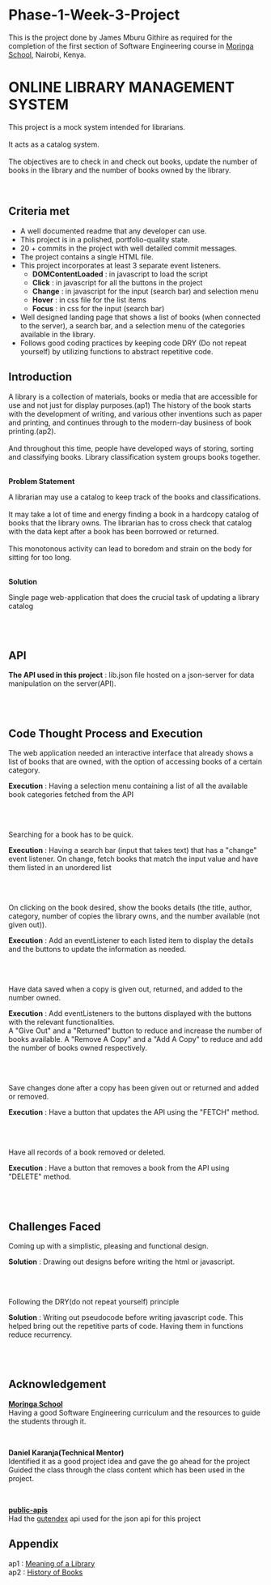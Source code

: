 # Phase-1-Week-3-Project
<p>This is the project done by James Mburu Githire as required for the completion of the first section of Software Engineering course in <a href="https://moringaschool.com/" target="_blank">Moringa School</a>, Nairobi, Kenya.</p>
<body>
    <h1>ONLINE LIBRARY MANAGEMENT SYSTEM</h1>
    <p>This project is a mock system intended for librarians.<br>
    <br>It acts as a catalog system.<br><br>
    The objectives are to check in and check out books, update the number of books in the library and the number of books owned by the library.</p><br>
    <h2>Criteria met</h2>
    <ul>
    <li>A well documented readme that any developer can use.</li>
    <li>This project is in a polished, portfolio-quality state.</li>
    <li>20 + commits in the project with well detailed commit messages.</li>
    <li>The project contains a single HTML file.</li>
    <li>This project incorporates at least 3 separate event listeners.
        <ul>
            <li><strong>DOMContentLoaded</strong> : in javascript to load the script</li>
            <li><strong>Click</strong> : in javascript for all the buttons in the project</li>
            <li><strong>Change</strong> : in javascript for the input (search bar) and selection menu</li>
            <li><strong>Hover</strong> : in css file for the list items</li>
            <li><strong>Focus</strong> : in css for the input (search bar)</li>
        </ul>
    </li>
    <li>Well designed landing page that shows a list of books (when connected to the server), a search bar, and a selection menu of the categories available in the library.</li>
    <li>Follows good coding practices by keeping code DRY (Do not repeat yourself) by utilizing functions to abstract repetitive code.
    </ul>
    <h2>Introduction</h2>
        <p>A library is a collection of materials, books or media that are accessible for use and not just
        for display purposes.(ap1)
        The history of the book starts with the development of writing, and various other inventions
        such as paper and printing, and continues through to the modern-day business of book
        printing.(ap2).<br><br>
        And throughout this time, people have developed ways of storing, sorting and classifying
        books. Library classification system groups books together.<br><br></p>
        <strong>Problem Statement</strong>
        <p>
        A librarian may use a catalog to keep track of the books and classifications.
        <br><br>
        It may take a lot of time and energy finding a book in a hardcopy catalog of books
        that the library owns. The librarian has to cross check that catalog with the data kept after a book has been
        borrowed or returned.<br><br>
        This monotonous activity can lead to boredom and strain on the body for sitting for too long.
        </p><br>
        <strong>Solution</strong>
        <p>Single page web-application that does the crucial task of updating a library catalog</p>
        <br><br>
        <h2>API</h2>
        <p><strong>The API used in this project</strong> : lib.json file hosted on a json-server for data manipulation on the server(API).</p><br><br>
        <h2>Code Thought Process and Execution</h2>
        <p>The web application needed an interactive interface that already shows a list of books that are owned, with the option of accessing books of a certain category.</p><p><strong>Execution</strong> : Having a selection menu containing a list of all the available book categories fetched from the API</p><br>
        <br><p>Searching for a book has to be quick.</p><p><strong>Execution</strong> : Having a search bar (input that takes text) that has a "change" event listener. On change, fetch books that match the input value and have them listed in an unordered list</p>
        <br><br><p>
        On clicking on the book desired, show the books details (the title, author, category, number of copies the library owns, and the number available (not given out)).</p>
        <p><strong>Execution</strong> : Add an eventListener to each listed item to display the details and the buttons to update the information as needed.</p><br>
        <br><p>Have data saved when a copy is given out, returned, and added to the number owned.</p><p><strong>Execution</strong> : Add eventListeners to the buttons displayed with the buttons with the relevant functionalities. <br>A "Give Out" and a "Returned" button to reduce and increase the number of books available. A "Remove A Copy" and a "Add A Copy" to reduce and add the number of books owned respectively.</p><br><br>
        <p>Save changes done after a copy has been given out or returned and added or removed.</p>
        <p><strong>Execution</strong> : Have a button that updates the API using the "FETCH" method.</p><br><br><p>Have all records of a book removed or deleted.</p><p><strong>Execution</strong> : Have a button that removes a book from the API using "DELETE" method.</p><br><br>
        <h2>Challenges Faced</h2>
        <p>Coming up with a simplistic, pleasing and functional design.</p><p>
        <strong>Solution</strong> : Drawing out designs before writing the html or javascript.</p>
        <br><br>
        <p>Following the DRY(do not repeat yourself) principle</p>
        <p><strong>Solution</strong> : Writing out pseudocode before writing javascript code. This helped bring out the repetitive parts of code. Having them in functions reduce recurrency.</p>
        <br><br>
        <h2>Acknowledgement</h2>
        <p><strong><a href="">Moringa School</a></strong><br>Having a good  Software Engineering curriculum and the resources to guide the students through it.<p><br>
        <p><strong>Daniel Karanja(Technical Mentor)</strong><br>
        Identified it as a good project idea and gave the go ahead for the project<br>Guided the class through the class content which has been used in the project.</p>
        <br>
        <p><strong><a href="https://github.com/public-apis/public-apis">public-apis</a></strong><br>Had the <a href="https://gutendex.com/">gutendex</a> api used for the json api for this project</p>
        <h2>Appendix</h2>
        <p>ap1 : <a href="https://en.wikipedia.org/wiki/Library#:~:text=A%20library%20is%20a%20collection,a%20virtual%20space%2C%20or%20both.">Meaning of a Library</a><br>
        ap2 : <a href ="https://en.wikipedia.org/wiki/History_of_books">History of Books</a></p>
</body>
